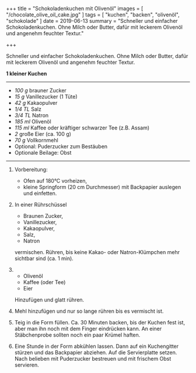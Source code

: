 +++
title = "Schokoladenkuchen mit Olivenöl"
images = [ "/chocolate_olive_oil_cake.jpg" ]
tags = [ "kuchen", "backen", "olivenöl", "schokolade" ]
date = 2019-06-13
summary = "Schneller und einfacher Schokoladenkuchen. Ohne Milch oder Butter, dafür mit leckerem Olivenöl und angenehm feuchter Textur."

+++

Schneller und einfacher Schokoladenkuchen. Ohne Milch oder Butter, dafür mit leckerem Olivenöl und angenehm feuchter Textur.

**1 kleiner Kuchen**

---

- *100 g* brauner Zucker
- *15 g* Vanillezucker (1 Tüte)
- *42 g* Kakaopulver
- *1/4 TL* Salz
- *3/4 TL* Natron
- *185 ml* Olivenöl
- *115 ml* Kaffee oder kräftiger schwarzer Tee (z.B. Assam)
- *2* große Eier (ca. 100 g)
- *70 g* Vollkornmehl
- Optional: Puderzucker zum Bestäuben
- Optionale Beilage: Obst

---

1. Vorbereitung:
   * Ofen auf 180°C vorheizen,
   * kleine Springform (20 cm Durchmesser) mit Backpapier auslegen und einfetten.
2. In einer Rührschüssel
   * Braunen Zucker,
   * Vanillezucker,
   * Kakaopulver,
   * Salz,
   * Natron

   vermischen. Rühren, bis keine Kakao- oder Natron-Klümpchen mehr sichtbar sind (ca. 1 min).
3. * Olivenöl
   * Kaffee (oder Tee)
   * Eier

   Hinzufügen und glatt rühren.
4. Mehl hinzufügen und nur so lange rühren bis es vermischt ist.
5. Teig in die Form füllen. Ca. 30 Minuten backen, bis der Kuchen fest ist, aber man ihn noch mit dem Finger eindrücken kann. An einer Stäbchenprobe sollten noch ein paar Krümel haften.
6. Eine Stunde in der Form abkühlen lassen. Dann auf ein Kuchengitter stürzen und das Backpapier abziehen. Auf die Servierplatte setzen. Nach belieben mit Puderzucker bestreuen und mit frischem Obst servieren.
